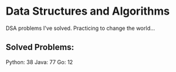 # Data Structures and Algorithms
DSA problems I've solved. Practicing to change the world...

## Solved Problems:
Python: 38
Java: 77
Go: 12

